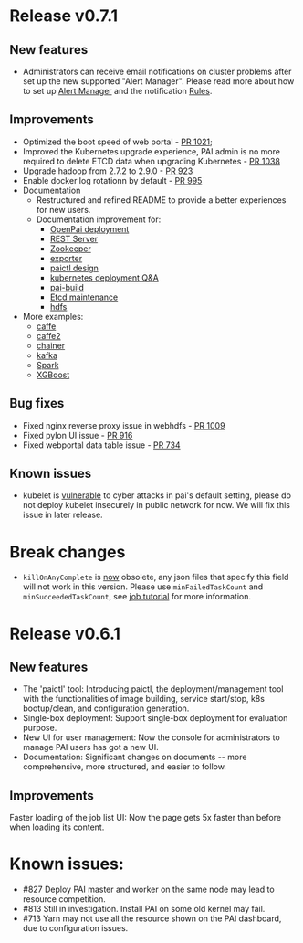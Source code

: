 # Release v0.7.1

## New features
* Administrators can receive email notifications on cluster problems after set up the new supported "Alert Manager". Please read more about how to set up [Alert Manager](prometheus/doc/alert-manager.md) and the notification [Rules](https://github.com/Microsoft/pai/tree/pai-0.7.y/prometheus/prometheus-alert).

## Improvements
* Optimized the boot speed of web portal - [PR 1021](https://github.com/Microsoft/pai/pull/1021);
* Improved the Kubernetes upgrade experience, PAI admin is no more required to delete ETCD data when upgrading Kubernetes - [PR 1038](https://github.com/Microsoft/pai/pull/1038)
* Upgrade hadoop from 2.7.2 to 2.9.0 - [PR 923](https://github.com/Microsoft/pai/pull/923)
* Enable docker log rotationn by default - [PR 995](https://github.com/Microsoft/pai/pull/995)
* Documentation
  * Restructured and refined README to provide a better experiences for new users.
  * Documentation improvement for:
    * [OpenPai deployment](https://github.com/Microsoft/pai/blob/pai-0.7.y/pai-management/doc/cluster-bootup.md)
    * [REST Server](https://github.com/Microsoft/pai/blob/pai-0.7.y/rest-server/README.md)
    * [Zookeeper](https://github.com/Microsoft/pai/blob/pai-0.7.y/zookeeper/zookeeper.md)
    * [exporter](https://github.com/Microsoft/pai/blob/pai-0.7.y/prometheus/doc/README.md)
    * [paictl design](https://github.com/Microsoft/pai/blob/pai-0.7.y/pai-management/doc/paictl-design.md)
    * [kubernetes deployment Q&A](https://github.com/Microsoft/pai/blob/pai-0.7.y/pai-management/doc/kubernetes-deploy-qna.md)
    * [pai-build](https://github.com/Microsoft/pai/blob/pai-0.7.y/pai-management/doc/pai-build.md)
    * [Etcd maintenance](https://github.com/Microsoft/pai/blob/pai-0.7.y/pai-management/doc/etcd.md)
    * [hdfs](https://github.com/Microsoft/pai/blob/pai-0.7.y/pai-management/doc/hdfs.md)
* More examples:
  * [caffe](https://github.com/Microsoft/pai/tree/pai-0.7.y/examples/caffe)
  * [caffe2](https://github.com/Microsoft/pai/tree/pai-0.7.y/examples/caffe2)
  * [chainer](https://github.com/Microsoft/pai/tree/pai-0.7.y/examples/chainer)
  * [kafka](https://github.com/Microsoft/pai/tree/pai-0.7.y/examples/kafka)
  * [Spark](https://github.com/Microsoft/pai/tree/pai-0.7.y/examples/spark)
  * [XGBoost](https://github.com/Microsoft/pai/tree/pai-0.7.y/examples/XGBoost)

## Bug fixes
* Fixed nginx reverse proxy issue in webhdfs - [PR 1009](https://github.com/Microsoft/pai/pull/1009)
* Fixed pylon UI issue - [PR 916](https://github.com/Microsoft/pai/issues/916)
* Fixed webportal data table issue - [PR 734](https://github.com/Microsoft/pai/pull/734)

## Known issues
* kubelet is [vulnerable](https://github.com/Microsoft/pai/pull/1088) to cyber attacks in pai's default setting, please do not deploy kubelet insecurely in public network for now. We will fix this issue in later release.

# Break changes
* `killOnAnyComplete` is [now](https://github.com/Microsoft/pai/pull/879) obsolete, any json files that specify this field will not work in this version. Please use `minFailedTaskCount` and `minSucceededTaskCount`, see [job tutorial](https://github.com/Microsoft/pai/blob/pai-0.7.y/docs/job_tutorial.md) for more information.


# Release v0.6.1

## New features
* The 'paictl' tool: Introducing paictl, the deployment/management tool with the functionalities of image building, service start/stop, k8s bootup/clean, and configuration generation.
* Single-box deployment: Support single-box deployment for evaluation purpose.
* New UI for user management: Now the console for administrators to manage PAI users has got a new UI.
* Documentation: Significant changes on documents -- more comprehensive, more structured, and easier to follow.

## Improvements
Faster loading of the job list UI: Now the page gets 5x faster than before when loading its content.

# Known issues:
* #827 Deploy PAI master and worker on the same node may lead to resource competition.
* #813 Still in investigation. Install PAI on some old kernel may fail.
* #713 Yarn may not use all the resource shown on the PAI dashboard, due to configuration issues.
